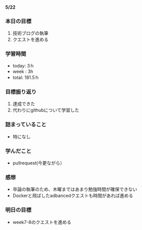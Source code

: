 #### 5/22
### 本日の目標
1. 技術ブログの執筆
2. クエストを進める
### 学習時間  
- today: 3ｈ
- week : 3h
- total: 181.5ｈ  
### 目標振り返り
1. 達成できた
2. 代わりにgithubについて学習した
### 詰まっていること
- 特になし
### 学んだこと
- pullrequest(今更ながら）
### 感想
- 卒論の執筆のため、木曜まではあまり勉強時間が確保できない
- Dockerと飛ばしたadbancedクエストも時間があれば進める
### 明日の目標
- week7-8のクエストを進める
